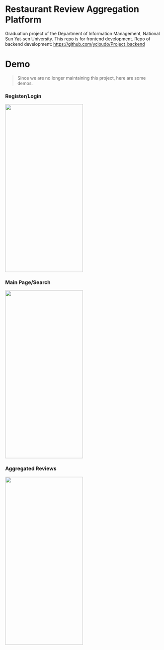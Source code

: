 # Restaurant Review Aggregation Platform
Graduation project of the Department of Information Management, National Sun Yat-sen University. This repo is for frontend development.
Repo of backend development: <https://github.com/ycloudo/Project_backend>

# Demo
> Since we are no longer maintaining this project, here are some demos.

### Register/Login
<img src='https://github.com/ycloudo/Project_frontend/blob/master/GIF/login.gif' height='540' width='250'>

### Main Page/Search
<img src='https://github.com/ycloudo/Project_frontend/blob/master/GIF/search.gif' height='540' width='250'>

### Aggregated Reviews
<img src='https://github.com/ycloudo/Project_frontend/blob/master/GIF/reviews.gif' height='540' width='250'>
